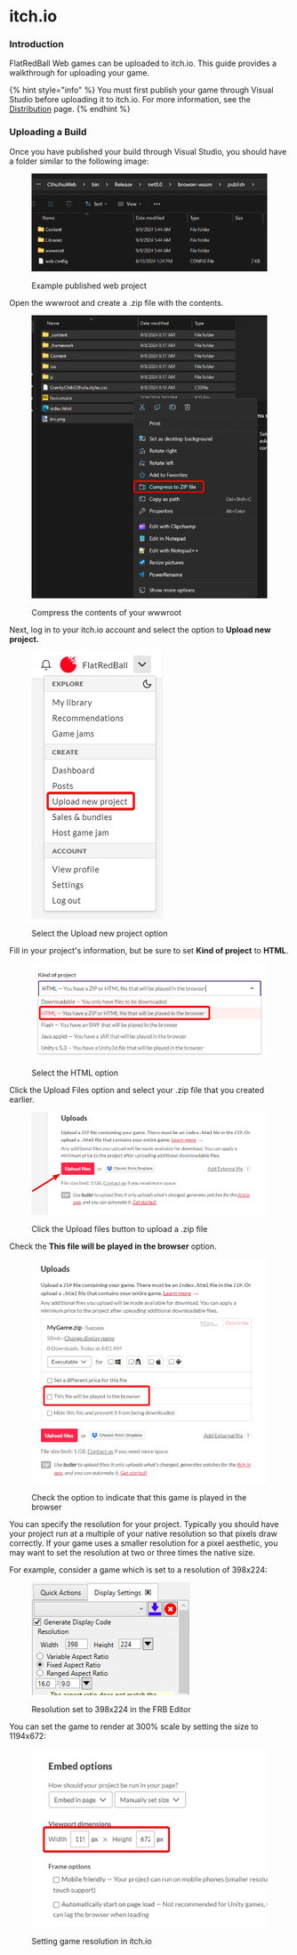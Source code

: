 # itch.io

### Introduction

FlatRedBall Web games can be uploaded to itch.io. This guide provides a walkthrough for uploading your game.

{% hint style="info" %}
You must first publish your game through Visual Studio before uploading it to itch.io. For more information, see the [Distribution](./#distributing-flatredball-web-games) page.
{% endhint %}

### Uploading a Build

Once you have published your build through Visual Studio, you should have a folder similar to the following image:

<figure><img src="../../.gitbook/assets/image (155).png" alt=""><figcaption><p>Example published web project</p></figcaption></figure>

Open the wwwroot and create a .zip file with the contents.

<figure><img src="../../.gitbook/assets/image (160).png" alt=""><figcaption><p>Compress the contents of your wwwroot</p></figcaption></figure>

Next, log in to your itch.io account and select the option to **Upload new project.**

<figure><img src="../../.gitbook/assets/image (156).png" alt=""><figcaption><p>Select the Upload new project option</p></figcaption></figure>

Fill in your project's information, but be sure to set **Kind of project** to **HTML**.

<figure><img src="../../.gitbook/assets/image (157).png" alt=""><figcaption><p>Select the HTML option</p></figcaption></figure>

Click the Upload Files option and select your .zip file that you created earlier.

<figure><img src="../../.gitbook/assets/image (158).png" alt=""><figcaption><p>Click the Upload files button to upload a .zip file</p></figcaption></figure>

Check the **This file will be played in the browser** option.

<figure><img src="../../.gitbook/assets/image (159).png" alt=""><figcaption><p>Check the option to indicate that this game is played in the browser</p></figcaption></figure>

You can specify the resolution for your project. Typically you should have your project run at a multiple of your native resolution so that pixels draw correctly. If your game uses a smaller resolution for a pixel aesthetic, you may want to set the resolution at two or three times the native size.

For example, consider a game which is set to a resolution of 398x224:

<figure><img src="../../.gitbook/assets/image (2).png" alt=""><figcaption><p>Resolution set to 398x224 in the FRB Editor</p></figcaption></figure>

You can set the game to render at 300% scale by setting the size to 1194x672:

<figure><img src="../../.gitbook/assets/image (1) (1).png" alt=""><figcaption><p>Setting game resolution in itch.io</p></figcaption></figure>
